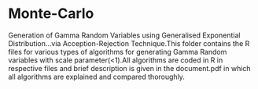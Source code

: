# Monte-Carlo
Generation of Gamma Random Variables using Generalised Exponential Distribution...via Acception-Rejection Technique.This folder contains the R files for various types of algorithms for generating Gamma Random variables with scale parameter(<1).All algorithms are coded in R in respective files and brief description is given in the document.pdf in which all algorithms are explained and compared thoroughly. 

